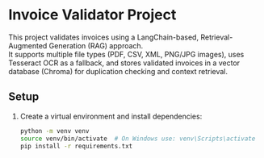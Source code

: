 # Invoice Validator Project

This project validates invoices using a LangChain-based, Retrieval-Augmented Generation (RAG) approach.  
It supports multiple file types (PDF, CSV, XML, PNG/JPG images), uses Tesseract OCR as a fallback, and stores validated invoices in a vector database (Chroma) for duplication checking and context retrieval.

## Setup

1. Create a virtual environment and install dependencies:
   ```bash
   python -m venv venv
   source venv/bin/activate  # On Windows use: venv\Scripts\activate
   pip install -r requirements.txt
